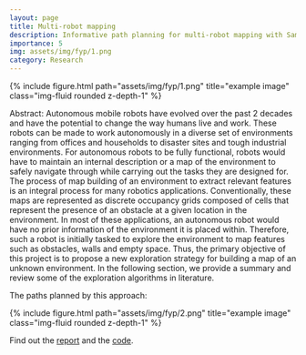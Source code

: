 ```yaml
---
layout: page
title: Multi-robot mapping
description: Informative path planning for multi-robot mapping with Sampling based optimisation
importance: 5
img: assets/img/fyp/1.png
category: Research
---
```


<div class="row">
    <div class="col-sm mt-3 mt-md-0">
        {% include figure.html path="assets/img/fyp/1.png" title="example image" class="img-fluid rounded z-depth-1" %}
    </div>
</div>



Abstract: Autonomous mobile robots have evolved over the past 2 decades and have the
potential to change the way humans live and work. These robots can be made to
work autonomously in a diverse set of environments ranging from offices and
households to disaster sites and tough industrial environments. For autonomous
robots to be fully functional, robots would have to maintain an internal description
or a map of the environment to safely navigate through while carrying out the tasks
they are designed for.
The process of map building of an environment to extract relevant features is an
integral process for many robotics applications. Conventionally, these maps are
represented as discrete occupancy grids composed of cells that represent the
presence of an obstacle at a given location in the environment. In most of these
applications, an autonomous robot would have no prior information of the
environment it is placed within. Therefore, such a robot is initially tasked to explore
the environment to map features such as obstacles, walls and empty space.
Thus, the primary objective of this project is to propose a new exploration strategy
for building a map of an unknown environment. In the following section, we
provide a summary and review some of the exploration algorithms in literature.

The paths planned by this approach:

<div class="row">
    <div class="col-sm mt-3 mt-md-0">
        {% include figure.html path="assets/img/fyp/2.png" title="example image" class="img-fluid rounded z-depth-1" %}
    </div>
</div>

Find out the [report](/hgmain/assets/pdf/fypreport.pdf) and the [code](https://github.com/harshg99/CMAES-Mapper).

